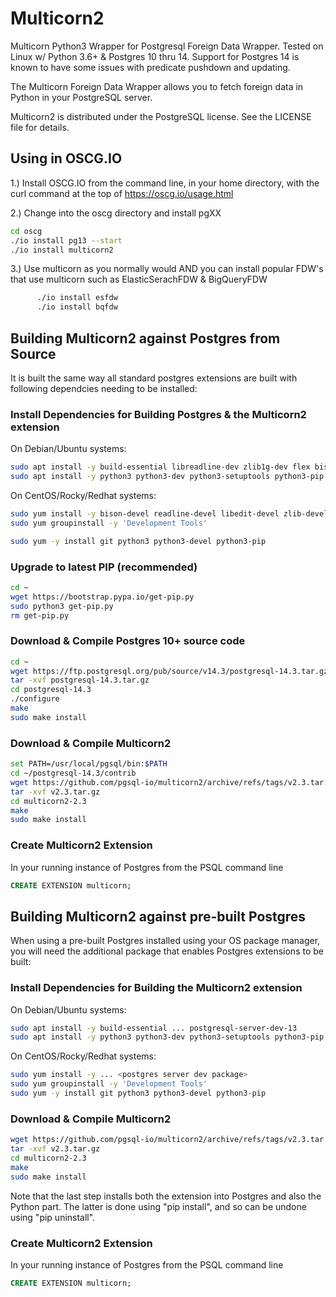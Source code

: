 
Multicorn2
==========

Multicorn Python3 Wrapper for Postgresql Foreign Data Wrapper.  Tested on Linux w/ Python 3.6+ & Postgres 10 thru 14.  Support for Postgres 14 is known to have some issues with predicate pushdown and updating.

The Multicorn Foreign Data Wrapper allows you to fetch foreign data in Python in your PostgreSQL server.

Multicorn2 is distributed under the PostgreSQL license. See the LICENSE file for
details.

## Using in OSCG.IO

1.) Install OSCG.IO from the command line, in your home directory, with the curl command at the top of https://oscg.io/usage.html

2.) Change into the oscg directory and install pgXX
```bash
cd oscg
./io install pg13 --start
./io install multicorn2
```
      
3.) Use multicorn as you normally would AND you can install popular FDW's that use multicorn such as ElasticSerachFDW & BigQueryFDW
```bash
      ./io install esfdw
      ./io install bqfdw
```

## Building Multicorn2 against Postgres from Source

It is built the same way all standard postgres extensions are built with following dependcies needing to be installed:

### Install Dependencies for Building Postgres & the Multicorn2 extension
On Debian/Ubuntu systems:
```bash
sudo apt install -y build-essential libreadline-dev zlib1g-dev flex bison libxml2-dev libxslt-dev libssl-dev libxml2-utils xsltproc
sudo apt install -y python3 python3-dev python3-setuptools python3-pip
```

On CentOS/Rocky/Redhat systems:
```bash
sudo yum install -y bison-devel readline-devel libedit-devel zlib-devel openssl-devel bzip2-devel libmxl2 libxslt-devel wget
sudo yum groupinstall -y 'Development Tools'

sudo yum -y install git python3 python3-devel python3-pip
```

### Upgrade to latest PIP (recommended)
```bash
cd ~
wget https://bootstrap.pypa.io/get-pip.py
sudo python3 get-pip.py
rm get-pip.py
```

### Download & Compile Postgres 10+ source code
```bash
cd ~
wget https://ftp.postgresql.org/pub/source/v14.3/postgresql-14.3.tar.gz
tar -xvf postgresql-14.3.tar.gz
cd postgresql-14.3
./configure
make
sudo make install
```

### Download & Compile Multicorn2
```bash
set PATH=/usr/local/pgsql/bin:$PATH
cd ~/postgresql-14.3/contrib
wget https://github.com/pgsql-io/multicorn2/archive/refs/tags/v2.3.tar.gz
tar -xvf v2.3.tar.gz
cd multicorn2-2.3
make
sudo make install
```

### Create Multicorn2 Extension 
In your running instance of Postgres from the PSQL command line
```sql
CREATE EXTENSION multicorn;
```

## Building Multicorn2 against pre-built Postgres

When using a pre-built Postgres installed using your OS package manager, you will need the additional package that enables Postgres extensions to be built:

### Install Dependencies for Building the Multicorn2 extension
On Debian/Ubuntu systems:
```bash
sudo apt install -y build-essential ... postgresql-server-dev-13
sudo apt install -y python3 python3-dev python3-setuptools python3-pip
```

On CentOS/Rocky/Redhat systems:
```bash
sudo yum install -y ... <postgres server dev package>
sudo yum groupinstall -y 'Development Tools'
sudo yum -y install git python3 python3-devel python3-pip
```

### Download & Compile Multicorn2
```bash
wget https://github.com/pgsql-io/multicorn2/archive/refs/tags/v2.3.tar.gz
tar -xvf v2.3.tar.gz
cd multicorn2-2.3
make
sudo make install
```

Note that the last step installs both the extension into Postgres and also the Python part. The latter is done using "pip install", and so can be undone using "pip uninstall".

### Create Multicorn2 Extension 
In your running instance of Postgres from the PSQL command line
```sql
CREATE EXTENSION multicorn;
```
